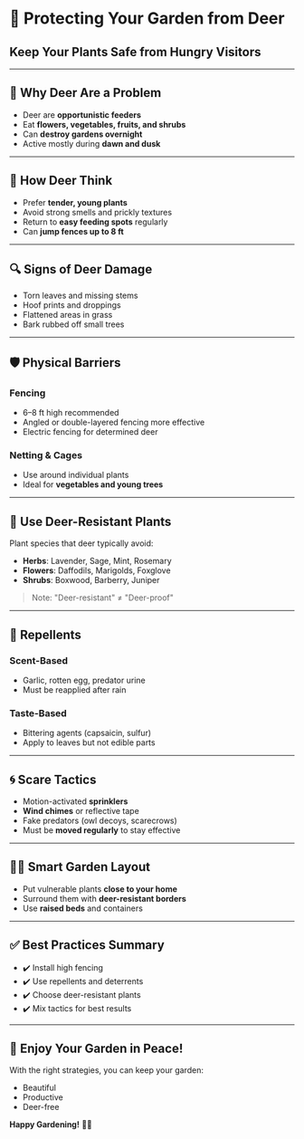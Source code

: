 
# 🌿 Protecting Your Garden from Deer

## Keep Your Plants Safe from Hungry Visitors


---

## 🦌 Why Deer Are a Problem

* Deer are **opportunistic feeders**
* Eat **flowers, vegetables, fruits, and shrubs**
* Can **destroy gardens overnight**
* Active mostly during **dawn and dusk**

---

## 🧠 How Deer Think

* Prefer **tender, young plants**
* Avoid strong smells and prickly textures
* Return to **easy feeding spots** regularly
* Can **jump fences up to 8 ft**

---

## 🔍 Signs of Deer Damage

* Torn leaves and missing stems
* Hoof prints and droppings
* Flattened areas in grass
* Bark rubbed off small trees

---

## 🛡️ Physical Barriers

### Fencing

* 6–8 ft high recommended
* Angled or double-layered fencing more effective
* Electric fencing for determined deer

### Netting & Cages

* Use around individual plants
* Ideal for **vegetables and young trees**

---

## 🌿 Use Deer-Resistant Plants

Plant species that deer typically avoid:

* **Herbs**: Lavender, Sage, Mint, Rosemary
* **Flowers**: Daffodils, Marigolds, Foxglove
* **Shrubs**: Boxwood, Barberry, Juniper

> Note: "Deer-resistant" ≠ "Deer-proof"

---

## 🧴 Repellents

### Scent-Based

* Garlic, rotten egg, predator urine
* Must be reapplied after rain

### Taste-Based

* Bittering agents (capsaicin, sulfur)
* Apply to leaves but not edible parts

---

## 🌀 Scare Tactics

* Motion-activated **sprinklers**
* **Wind chimes** or reflective tape
* Fake predators (owl decoys, scarecrows)
* Must be **moved regularly** to stay effective

---

## 🧑‍🌾 Smart Garden Layout

* Put vulnerable plants **close to your home**
* Surround them with **deer-resistant borders**
* Use **raised beds** and containers

---

## ✅ Best Practices Summary

* ✔️ Install high fencing
* ✔️ Use repellents and deterrents
* ✔️ Choose deer-resistant plants
* ✔️ Mix tactics for best results

---

## 🌸 Enjoy Your Garden in Peace!

With the right strategies, you can keep your garden:

* Beautiful
* Productive
* Deer-free

**Happy Gardening!** 🌱🦌


